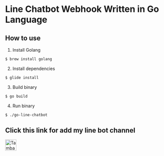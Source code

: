 # Line Chatbot Webhook Written in Go Language

## How to use

1. Install Golang
```sh
$ brew install golang
```

2. Install dependencies
```sh
$ glide install
```

3. Build binary
```sh
$ go build
```

4. Run binary
```sh
$ ./go-line-chatbot
```

## Click this link for add my line bot channel
<a href="https://line.me/R/ti/p/%40ylf0312k"><img height="36" border="0" alt="Tambah Teman" src="https://scdn.line-apps.com/n/line_add_friends/btn/en.png"></a>